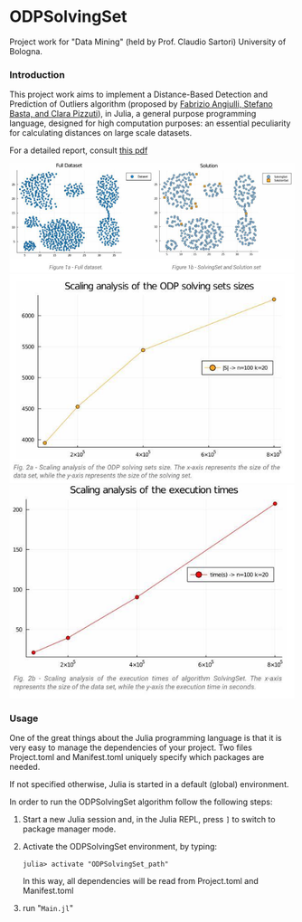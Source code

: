 # ODPSolvingSet
Project work for "Data Mining" (held by Prof. Claudio Sartori) University of Bologna.

### Introduction
This project work aims to implement a Distance-Based Detection and Prediction of Outliers algorithm (proposed by 
[Fabrizio Angiulli, Stefano Basta, and Clara Pizzuti](https://ieeexplore.ieee.org/document/1563979)),
in Julia, a general purpose programming language, designed for high computation purposes: an essential peculiarity for calculating distances on large scale datasets.

For a detailed report, consult [this pdf](/ODPSolvingSetJulia_AlessandroFranca.pdf)

![alt text](img/test1.jpg)
![alt text](img/test2.jpg)
![alt text](img/test3.jpg)



### Usage
One of the great things about the Julia programming language is that it is very easy to manage the dependencies of your project.
Two files Project.toml and Manifest.toml uniquely specify which packages are needed.

If not specified otherwise, Julia is started in a default (global) environment.

In order to run the ODPSolvingSet algorithm follow the following steps:

1. Start a new Julia session and, in the Julia REPL, press `]` to switch to package manager mode.

2. Activate the ODPSolvingSet environment, by typing:
      ```
      julia> activate "ODPSolvingSet_path"
      ```
      In this way, all dependencies will be read from Project.toml and Manifest.toml
2. run "`Main.jl`"
